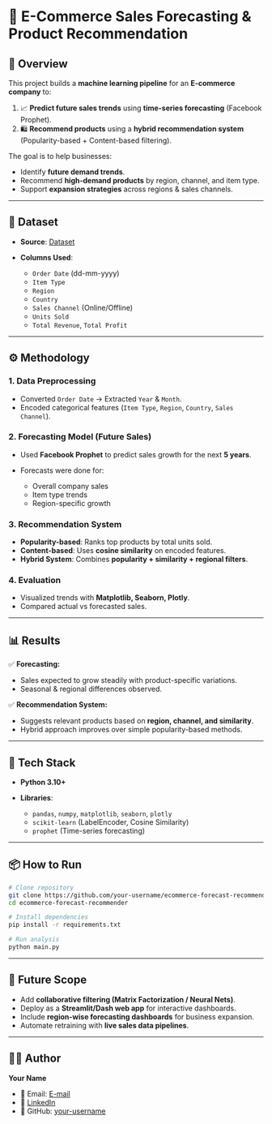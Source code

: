 # 📌 E-Commerce Sales Forecasting & Product Recommendation

## 📖 Overview

This project builds a **machine learning pipeline** for an **E-commerce company** to:

1. 📈 **Predict future sales trends** using **time-series forecasting** (Facebook Prophet).
2. 🛍️ **Recommend products** using a **hybrid recommendation system** (Popularity-based + Content-based filtering).

The goal is to help businesses:

* Identify **future demand trends**.
* Recommend **high-demand products** by region, channel, and item type.
* Support **expansion strategies** across regions & sales channels.

---

## 📂 Dataset

* **Source**: <a href ="E-commerce-product_dataset.csv">Dataset</a>
* **Columns Used**:

  * `Order Date` (dd-mm-yyyy)
  * `Item Type`
  * `Region`
  * `Country`
  * `Sales Channel` (Online/Offline)
  * `Units Sold`
  * `Total Revenue`, `Total Profit`

---

## ⚙️ Methodology

### 1. **Data Preprocessing**

* Converted `Order Date` → Extracted `Year` & `Month`.
* Encoded categorical features (`Item Type`, `Region`, `Country`, `Sales Channel`).

### 2. **Forecasting Model (Future Sales)**

* Used **Facebook Prophet** to predict sales growth for the next **5 years**.
* Forecasts were done for:

  * Overall company sales
  * Item type trends
  * Region-specific growth

### 3. **Recommendation System**

* **Popularity-based**: Ranks top products by total units sold.
* **Content-based**: Uses **cosine similarity** on encoded features.
* **Hybrid System**: Combines **popularity + similarity + regional filters**.

### 4. **Evaluation**

* Visualized trends with **Matplotlib, Seaborn, Plotly**.
* Compared actual vs forecasted sales.

---

## 📊 Results

✅ **Forecasting:**

* Sales expected to grow steadily with product-specific variations.
* Seasonal & regional differences observed.

✅ **Recommendation System:**

* Suggests relevant products based on **region, channel, and similarity**.
* Hybrid approach improves over simple popularity-based methods.

---

## 🚀 Tech Stack

* **Python 3.10+**
* **Libraries**:

  * `pandas`, `numpy`, `matplotlib`, `seaborn`, `plotly`
  * `scikit-learn` (LabelEncoder, Cosine Similarity)
  * `prophet` (Time-series forecasting)

---

## 📦 How to Run

```bash
# Clone repository
git clone https://github.com/your-username/ecommerce-forecast-recommender.git
cd ecommerce-forecast-recommender

# Install dependencies
pip install -r requirements.txt

# Run analysis
python main.py
```

---

## 🔮 Future Scope

* Add **collaborative filtering (Matrix Factorization / Neural Nets)**.
* Deploy as a **Streamlit/Dash web app** for interactive dashboards.
* Include **region-wise forecasting dashboards** for business expansion.
* Automate retraining with **live sales data pipelines**.

---

## 👨‍💻 Author

**Your Name**

* 📧 Email: [E-mail](mailto:vkt.vivek007@gmail.com)
* 🔗 [LinkedIn](https://www.linkedin.com/in/vivek-kumar-tiwari-9806b2299/)
* 🐙 GitHub: [your-username](https://github.com/Virvivek007/Virvivek007)


